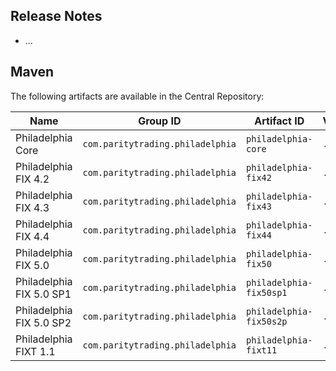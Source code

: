 ## Release Notes

- ...

## Maven

The following artifacts are available in the Central Repository:

Name                     | Group ID                         | Artifact ID             | Version
-------------------------|----------------------------------|-------------------------|--------
Philadelphia Core        | `com.paritytrading.philadelphia` | `philadelphia-core`     | `...`
Philadelphia FIX 4.2     | `com.paritytrading.philadelphia` | `philadelphia-fix42`    | `...`
Philadelphia FIX 4.3     | `com.paritytrading.philadelphia` | `philadelphia-fix43`    | `...`
Philadelphia FIX 4.4     | `com.paritytrading.philadelphia` | `philadelphia-fix44`    | `...`
Philadelphia FIX 5.0     | `com.paritytrading.philadelphia` | `philadelphia-fix50`    | `...`
Philadelphia FIX 5.0 SP1 | `com.paritytrading.philadelphia` | `philadelphia-fix50sp1` | `...`
Philadelphia FIX 5.0 SP2 | `com.paritytrading.philadelphia` | `philadelphia-fix50s2p` | `...`
Philadelphia FIXT 1.1    | `com.paritytrading.philadelphia` | `philadelphia-fixt11`   | `...`
